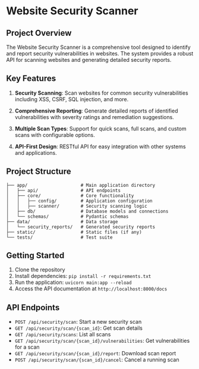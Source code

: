 # Website Security Scanner

## Project Overview

The Website Security Scanner is a comprehensive tool designed to identify and report security vulnerabilities in websites. The system provides a robust API for scanning websites and generating detailed security reports.

## Key Features

1. **Security Scanning**: Scan websites for common security vulnerabilities including XSS, CSRF, SQL injection, and more.

2. **Comprehensive Reporting**: Generate detailed reports of identified vulnerabilities with severity ratings and remediation suggestions.

3. **Multiple Scan Types**: Support for quick scans, full scans, and custom scans with configurable options.

4. **API-First Design**: RESTful API for easy integration with other systems and applications.

## Project Structure

```
├── app/                    # Main application directory
│   ├── api/                # API endpoints
│   ├── core/               # Core functionality
│   │   ├── config/         # Application configuration
│   │   ├── scanner/        # Security scanning logic
│   ├── db/                 # Database models and connections
│   └── schemas/            # Pydantic schemas
├── data/                   # Data storage
│   └── security_reports/   # Generated security reports
├── static/                 # Static files (if any)
└── tests/                  # Test suite
```

## Getting Started

1. Clone the repository
2. Install dependencies: `pip install -r requirements.txt`
3. Run the application: `uvicorn main:app --reload`
4. Access the API documentation at `http://localhost:8000/docs`

## API Endpoints

- `POST /api/security/scan`: Start a new security scan
- `GET /api/security/scan/{scan_id}`: Get scan details
- `GET /api/security/scans`: List all scans
- `GET /api/security/scan/{scan_id}/vulnerabilities`: Get vulnerabilities for a scan
- `GET /api/security/scan/{scan_id}/report`: Download scan report
- `POST /api/security/scan/{scan_id}/cancel`: Cancel a running scan